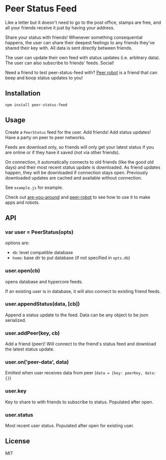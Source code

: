 # Peer Status Feed

Like a letter but it doesn't need to go to the post office, stamps are free, and all your friends receive it just by having your address.

Share your status with friends! Whenever something consequential happens, the user can share their deepest feelings to any friends they've shared their key with. All data is sent directly between friends.

The user can update their own feed with status updates (i.e. arbitrary data). The user can also subscribe to friends' feeds. Social!

Need a friend to test peer-status-feed with? [Peer robot](https://github.com/joehand/peer-robot) is a friend that can beep and boop status updates to you!

## Installation 

```
npm install peer-status-feed
```

## Usage

Create a `PeerStatus` feed for the user. Add friends! Add status updates! Have a party on peer to peer networks.

Feeds are download only, so friends will only get your latest status if you are online or if they have it saved (not via other friends). 

On connection, it automatically connects to old friends (like the good old days) and their most recent status update is downloaded. As friend updates happen, they will be downloaded if connection stays open. Previously downloaded updates are cached and available without connection.

See `example.js` for example.

Check out [are-you-around](https://github.com/joehand/are-you-around) and [peer-robot](https://github.com/joehand/peer-robot) to see how to use it to make apps and robots.

## API

### var user = PeerStatus(opts)

options are:

* `db`: level compatible database
* `home`: base dir to put database (if not specified in `opts.db`)

### user.open(cb)

opens database and hypercore feeds. 

If an existing user is in database, it will also connect to existing friend feeds.

### user.appendStatus(data, [cb])

Append a status update to the feed. Data can be any object to be json serialized.

### user.addPeer(key, cb)

Add a friend (peer)! Will connect to the friend's status feed and download the latest status update.

### user.on('peer-data', data) 

Emitted when user receives data from peer (`data = {key: peerKey, data: {}`)

### user.key

Key to share to with friends to subscribe to status. Populated after open.

### user.status

Most recent user status. Populated after open for existing user.

## License

MIT